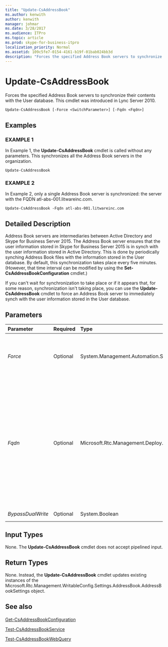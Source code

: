 ```yaml
---
title: "Update-CsAddressBook"
ms.author: kenwith
author: kenwith
manager: johmar
ms.date: 3/28/2017
ms.audience: ITPro
ms.topic: article
ms.prod: skype-for-business-itpro
localization_priority: Normal
ms.assetid: 109c5fe7-0154-4161-b19f-01bab024bb3d
description: "Forces the specified Address Book servers to synchronize their contents with the User database. This cmdlet was introduced in Lync Server 2010."
---
```


# Update-CsAddressBook
 
Forces the specified Address Book servers to synchronize their contents with the User database. This cmdlet was introduced in Lync Server 2010.
  
```
Update-CsAddressBook [-Force <SwitchParameter>] [-Fqdn <Fqdn>]

```

## Examples

### EXAMPLE 1

In Example 1, the **Update-CsAddressBook** cmdlet is called without any parameters. This synchronizes all the Address Book servers in the organization.
  
```
Update-CsAddressBook
```

### EXAMPLE 2

In Example 2, only a single Address Book server is synchronized: the server with the FQDN atl-abs-001.litwareinc.com.
  
```
Update-CsAddressBook -Fqdn atl-abs-001.litwareinc.com
```

## Detailed Description

Address Book servers are intermediaries between Active Directory and Skype for Business Server 2015. The Address Book server ensures that the user information stored in Skype for Business Server 2015 is in synch with the user information stored in Active Directory. This is done by periodically synching Address Book files with the information stored in the User database. By default, this synchronization takes place every five minutes. (However, that time interval can be modified by using the **Set-CsAddressBookConfiguration** cmdlet.)
  
If you can't wait for synchronization to take place or if it appears that, for some reason, synchronization isn't taking place, you can use the **Update-CsAddressBook** cmdlet to force an Address Book server to immediately synch with the user information stored in the User database.
  
## Parameters

|**Parameter**|**Required**|**Type**|**Description**|
|:-----|:-----|:-----|:-----|
| _Force_ <br/> |Optional  <br/> |System.Management.Automation.SwitchParameter  <br/> |Suppresses any confirmation prompts or non-fatal error messages that might occur when you run the cmdlet.  <br/> |
| _Fqdn_ <br/> |Optional  <br/> |Microsoft.Rtc.Management.Deploy.Fqdn  <br/> |Enables you to specify an individual Address Book to be updated. If this parameter is not included then all of your Address Book servers will be synchronized with the User database. Individual Address Book servers should be referenced by their fully qualified domain name (FQDN); for example, atl-abs-001.litwareinc.com.  <br/> |
| _BypassDualWrite_ <br/> |Optional  <br/> |System.Boolean  <br/> |PARAMVALUE: $true | $false  <br/> |
   
## Input Types

None. The **Update-CsAddressBook** cmdlet does not accept pipelined input.
  
## Return Types

None. Instead, the **Update-CsAddressBook** cmdlet updates existing instances of the Microsoft.Rtc.Management.WritableConfig.Settings.AddressBook.AddressBookSettings object.
  
## See also

#### 

[Get-CsAddressBookConfiguration](get-csaddressbookconfiguration.md)
  
[Test-CsAddressBookService](test-csaddressbookservice.md)
  
[Test-CsAddressBookWebQuery](test-csaddressbookwebquery.md)


